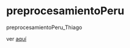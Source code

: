 # preprocesamientoPeru
preprocesamientoPeru_Thiago

ver [aquí](https://thiagodali.github.io/preprocesamientoPeru/)
